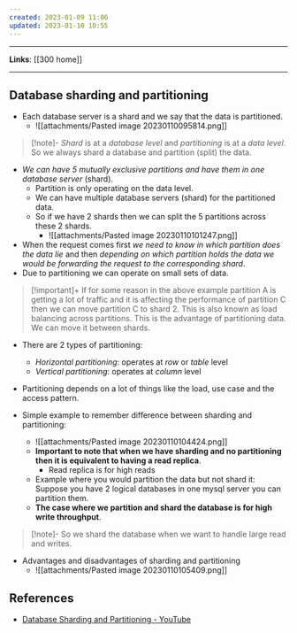 ```yaml
---
created: 2023-01-09 11:06
updated: 2023-01-10 10:55
---
```

---
**Links**: [[300 home]]

---
## Database sharding and partitioning
- Each database server is a shard and we say that the data is partitioned.
	- ![[attachments/Pasted image 20230110095814.png]]

> [!note]- *Shard* is at a *database level* and *partitioning* is at a *data level*.
> So we always shard a database and partition (split) the data.

- *We can have 5 mutually exclusive partitions and have them in one database server* (shard).
	- Partition is only operating on the data level.
	- We can have multiple database servers (shard) for the partitioned data.
	- So if we have 2 shards then we can split the 5 partitions across these 2 shards.
		- ![[attachments/Pasted image 20230110101247.png]]
- When the request comes first *we need to know in which partition does the data lie* and then *depending on which partition holds the data we would be forwarding the request to the corresponding shard*.
- Due to partitioning we can operate on small sets of data.

> [!important]+ If for some reason in the above example partition A is getting a lot of traffic and it is affecting the performance of partition C then we can move partition C to shard 2.
> This is also known as load balancing across partitions.
> This is the advantage of partitioning data. We can move it between shards.

- There are 2 types of partitioning:
	- *Horizontal partitioning*: operates at *row* or *table* level
	- *Vertical partitioning*: operates at *column* level

- Partitioning depends on a lot of things like the load, use case and the access pattern.
- Simple example to remember difference between sharding and partitioning:
	- ![[attachments/Pasted image 20230110104424.png]]
	- **Important to note that when we have sharding and no partitioning then it is equivalent to having a read replica**.
		- Read replica is for high reads
	- Example where you would partition the data but not shard it: Suppose you have 2 logical databases in one mysql server you can partition them.
	- **The case where we partition and shard the database is for high write throughput**.

> [!note]- So we shard the database when we want to handle large read and writes.

- Advantages and disadvantages of sharding and partitioning
	- ![[attachments/Pasted image 20230110105409.png]]

## References
- [Database Sharding and Partitioning - YouTube](https://www.youtube.com/watch?v=wXvljefXyEo) 
